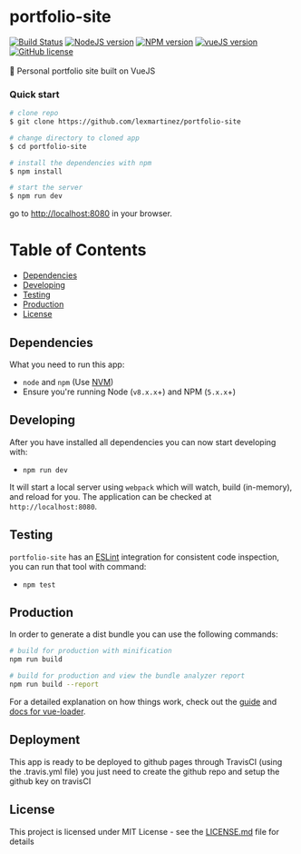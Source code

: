 # portfolio-site

[![Build Status](https://travis-ci.org/lexmartinez/portfolio-site.svg?branch=master)](https://travis-ci.org/lexmartinez/portfolio-site)
[![NodeJS version](https://img.shields.io/badge/node-v8.9.4-green.svg)](https://nodejs.org/es/)
[![NPM version](https://img.shields.io/badge/npm-v5.6.0-red.svg)](https://www.npmjs.com/)
[![vueJS version](https://img.shields.io/badge/vueJS-v2.9.3-green.svg)](https://vuejs.org/)
[![GitHub license](https://img.shields.io/github/license/lexmartinez/portfolio-site.svg)](https://github.com/lexmartinez/portfolio-site/blob/master/LICENSE.md)
<br/><br/>
:briefcase: Personal portfolio site built on VueJS

### Quick start

```bash
# clone repo
$ git clone https://github.com/lexmartinez/portfolio-site

# change directory to cloned app
$ cd portfolio-site

# install the dependencies with npm
$ npm install

# start the server
$ npm run dev
```
go to [http://localhost:8080](http://localhost:8080) in your browser.

# Table of Contents

* [Dependencies](#dependencies)
* [Developing](#developing)
* [Testing](#testing)
* [Production](#production)
* [License](#license)

## Dependencies
 
 What you need to run this app:
 * `node` and `npm` (Use [NVM](https://github.com/creationix/nvm))
 * Ensure you're running Node (`v8.x.x`+) and NPM (`5.x.x`+)
 
 ## Developing
 
 After you have installed all dependencies you can now start developing with:
 
 * `npm run dev`
 
 It will start a local server using `webpack` which will watch, build (in-memory), and reload for you. The application can be checked at `http://localhost:8080`.

 ## Testing
 
 `portfolio-site` has an [ESLint](https://eslint.org/) integration for consistent code inspection, you can run that tool with command:
 
 * `npm test`
 
## Production

In order to generate a dist bundle you can use the following commands:

``` bash
# build for production with minification
npm run build

# build for production and view the bundle analyzer report
npm run build --report
```

For a detailed explanation on how things work, check out the [guide](http://vuejs-templates.github.io/webpack/) and [docs for vue-loader](http://vuejs.github.io/vue-loader).

 ## Deployment
  
This app is ready to be deployed to github pages through TravisCI (using the .travis.yml file) you just need to create the github repo and setup the github key on travisCI

## License

This project is licensed under MIT License - see the [LICENSE.md](https://github.com/lexmartinez/portfolio-site/blob/master/LICENSE.md) file for details
